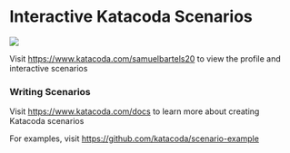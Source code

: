 # Interactive Katacoda Scenarios

[![](http://shields.katacoda.com/katacoda/samuelbartels20/count.svg)](https://www.katacoda.com/samuelbartels20 "Get your profile on Katacoda.com")

Visit https://www.katacoda.com/samuelbartels20 to view the profile and interactive scenarios

### Writing Scenarios
Visit https://www.katacoda.com/docs to learn more about creating Katacoda scenarios

For examples, visit https://github.com/katacoda/scenario-example
